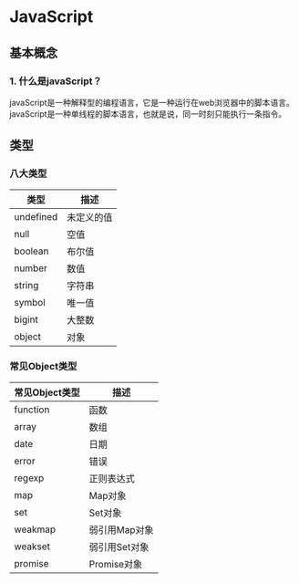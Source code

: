 # JavaScript

## 基本概念

### 1. 什么是javaScript？
javaScript是一种解释型的编程语言，它是一种运行在web浏览器中的脚本语言。javaScript是一种单线程的脚本语言，也就是说，同一时刻只能执行一条指令。

## 类型

### 八大类型
| 类型 | 描述 |
| --- | --- |
| undefined | 未定义的值 |
| null | 空值 |
| boolean | 布尔值 |
| number | 数值 |
| string | 字符串 |
| symbol | 唯一值 |
| bigint | 大整数 |
| object | 对象 |

### 常见Object类型
| 常见Object类型 | 描述 |
| --- | --- |
| function | 函数 |
| array | 数组 |
| date | 日期 |
| error | 错误 |
| regexp | 正则表达式 |
| map | Map对象 |
| set | Set对象 |
| weakmap | 弱引用Map对象 |
| weakset | 弱引用Set对象 |
| promise | Promise对象 |

